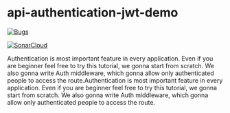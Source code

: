 # api-authentication-jwt-demo
[![Bugs](https://sonarcloud.io/api/project_badges/measure?project=vkhangstack_api-authentication-jwt-demo&metric=bugs)](https://sonarcloud.io/dashboard?id=vkhangstack_api-authentication-jwt-demo)

[![SonarCloud](https://sonarcloud.io/images/project_badges/sonarcloud-white.svg)](https://sonarcloud.io/dashboard?id=vkhangstack_api-authentication-jwt-demo)


Authentication is most important feature in every application. Even if you are beginner feel free to try this tutorial, we gonna start from scratch. We also gonna write Auth middleware, which gonna allow only authenticated people to access the route.Authentication is most important feature in every application. Even if you are beginner feel free to try this tutorial, we gonna start from scratch. We also gonna write Auth middleware, which gonna allow only authenticated people to access the route.
